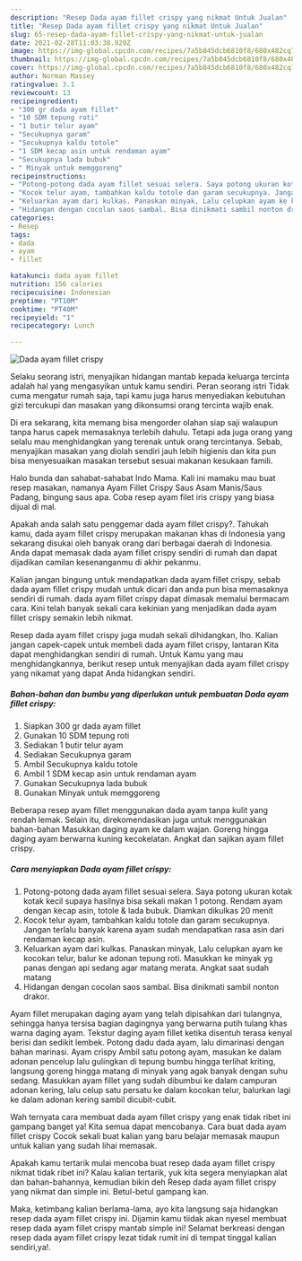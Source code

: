 ```yaml
---
description: "Resep Dada ayam fillet crispy yang nikmat Untuk Jualan"
title: "Resep Dada ayam fillet crispy yang nikmat Untuk Jualan"
slug: 65-resep-dada-ayam-fillet-crispy-yang-nikmat-untuk-jualan
date: 2021-02-28T11:03:38.920Z
image: https://img-global.cpcdn.com/recipes/7a5b845dcb6810f8/680x482cq70/dada-ayam-fillet-crispy-foto-resep-utama.jpg
thumbnail: https://img-global.cpcdn.com/recipes/7a5b845dcb6810f8/680x482cq70/dada-ayam-fillet-crispy-foto-resep-utama.jpg
cover: https://img-global.cpcdn.com/recipes/7a5b845dcb6810f8/680x482cq70/dada-ayam-fillet-crispy-foto-resep-utama.jpg
author: Norman Massey
ratingvalue: 3.1
reviewcount: 13
recipeingredient:
- "300 gr dada ayam fillet"
- "10 SDM tepung roti"
- "1 butir telur ayam"
- "Secukupnya garam"
- "Secukupnya kaldu totole"
- "1 SDM kecap asin untuk rendaman ayam"
- "Secukupnya lada bubuk"
- " Minyak untuk memggoreng"
recipeinstructions:
- "Potong-potong dada ayam fillet sesuai selera. Saya potong ukuran kotak kotak kecil supaya hasilnya bisa sekali makan 1 potong. Rendam ayam dengan kecap asin, totole &amp; lada bubuk. Diamkan dikulkas 20 menit"
- "Kocok telur ayam, tambahkan kaldu totole dan garam secukupnya. Jangan terlalu banyak karena ayam sudah mendapatkan rasa asin dari rendaman kecap asin."
- "Keluarkan ayam dari kulkas. Panaskan minyak, Lalu celupkan ayam ke kocokan telur, balur ke adonan tepung roti. Masukkan ke minyak yg panas dengan api sedang agar matang merata. Angkat saat sudah matang"
- "Hidangan dengan cocolan saos sambal. Bisa dinikmati sambil nonton drakor."
categories:
- Resep
tags:
- dada
- ayam
- fillet

katakunci: dada ayam fillet 
nutrition: 156 calories
recipecuisine: Indonesian
preptime: "PT10M"
cooktime: "PT40M"
recipeyield: "1"
recipecategory: Lunch

---
```



![Dada ayam fillet crispy](https://img-global.cpcdn.com/recipes/7a5b845dcb6810f8/680x482cq70/dada-ayam-fillet-crispy-foto-resep-utama.jpg)

Selaku seorang istri, menyajikan hidangan mantab kepada keluarga tercinta adalah hal yang mengasyikan untuk kamu sendiri. Peran seorang istri Tidak cuma mengatur rumah saja, tapi kamu juga harus menyediakan kebutuhan gizi tercukupi dan masakan yang dikonsumsi orang tercinta wajib enak.

Di era  sekarang, kita memang bisa mengorder olahan siap saji walaupun tanpa harus capek memasaknya terlebih dahulu. Tetapi ada juga orang yang selalu mau menghidangkan yang terenak untuk orang tercintanya. Sebab, menyajikan masakan yang diolah sendiri jauh lebih higienis dan kita pun bisa menyesuaikan masakan tersebut sesuai makanan kesukaan famili. 

Halo bunda dan sahabat-sahabat Indo Mama. Kali ini mamaku mau buat resep masakan, namanya Ayam Fillet Crispy Saus Asam Manis/Saus Padang, bingung saus apa. Coba resep ayam filet iris crispy yang biasa dijual di mal.

Apakah anda salah satu penggemar dada ayam fillet crispy?. Tahukah kamu, dada ayam fillet crispy merupakan makanan khas di Indonesia yang sekarang disukai oleh banyak orang dari berbagai daerah di Indonesia. Anda dapat memasak dada ayam fillet crispy sendiri di rumah dan dapat dijadikan camilan kesenanganmu di akhir pekanmu.

Kalian jangan bingung untuk mendapatkan dada ayam fillet crispy, sebab dada ayam fillet crispy mudah untuk dicari dan anda pun bisa memasaknya sendiri di rumah. dada ayam fillet crispy dapat dimasak memalui bermacam cara. Kini telah banyak sekali cara kekinian yang menjadikan dada ayam fillet crispy semakin lebih nikmat.

Resep dada ayam fillet crispy juga mudah sekali dihidangkan, lho. Kalian jangan capek-capek untuk membeli dada ayam fillet crispy, lantaran Kita dapat menghidangkan sendiri di rumah. Untuk Kamu yang mau menghidangkannya, berikut resep untuk menyajikan dada ayam fillet crispy yang nikamat yang dapat Anda hidangkan sendiri.

<!--inarticleads1-->

##### Bahan-bahan dan bumbu yang diperlukan untuk pembuatan Dada ayam fillet crispy:

1. Siapkan 300 gr dada ayam fillet
1. Gunakan 10 SDM tepung roti
1. Sediakan 1 butir telur ayam
1. Sediakan Secukupnya garam
1. Ambil Secukupnya kaldu totole
1. Ambil 1 SDM kecap asin untuk rendaman ayam
1. Gunakan Secukupnya lada bubuk
1. Gunakan  Minyak untuk memggoreng


Beberapa resep ayam fillet menggunakan dada ayam tanpa kulit yang rendah lemak. Selain itu, direkomendasikan juga untuk menggunakan bahan-bahan Masukkan daging ayam ke dalam wajan. Goreng hingga daging ayam berwarna kuning kecokelatan. Angkat dan sajikan ayam fillet crispy. 

<!--inarticleads2-->

##### Cara menyiapkan Dada ayam fillet crispy:

1. Potong-potong dada ayam fillet sesuai selera. Saya potong ukuran kotak kotak kecil supaya hasilnya bisa sekali makan 1 potong. Rendam ayam dengan kecap asin, totole &amp; lada bubuk. Diamkan dikulkas 20 menit
1. Kocok telur ayam, tambahkan kaldu totole dan garam secukupnya. Jangan terlalu banyak karena ayam sudah mendapatkan rasa asin dari rendaman kecap asin.
1. Keluarkan ayam dari kulkas. Panaskan minyak, Lalu celupkan ayam ke kocokan telur, balur ke adonan tepung roti. Masukkan ke minyak yg panas dengan api sedang agar matang merata. Angkat saat sudah matang
1. Hidangan dengan cocolan saos sambal. Bisa dinikmati sambil nonton drakor.


Ayam fillet merupakan daging ayam yang telah dipisahkan dari tulangnya, sehingga hanya tersisa bagian dagingnya yang berwarna putih tulang khas warna daging ayam. Tekstur daging ayam fillet ketika disentuh terasa kenyal berisi dan sedikit lembek. Potong dadu dada ayam, lalu dimarinasi dengan bahan marinasi. Ayam crispy Ambil satu potong ayam, masukan ke dalam adonan pencelup lalu gulingkan di tepung bumbu hingga terlihat kriting, langsung goreng hingga matang di minyak yang agak banyak dengan suhu sedang. Masukkan ayam fillet yang sudah dibumbui ke dalam campuran adonan kering, lalu celup satu persatu ke dalam kocokan telur, balurkan lagi ke dalam adonan kering sambil dicubit-cubit. 

Wah ternyata cara membuat dada ayam fillet crispy yang enak tidak ribet ini gampang banget ya! Kita semua dapat mencobanya. Cara buat dada ayam fillet crispy Cocok sekali buat kalian yang baru belajar memasak maupun untuk kalian yang sudah lihai memasak.

Apakah kamu tertarik mulai mencoba buat resep dada ayam fillet crispy nikmat tidak ribet ini? Kalau kalian tertarik, yuk kita segera menyiapkan alat dan bahan-bahannya, kemudian bikin deh Resep dada ayam fillet crispy yang nikmat dan simple ini. Betul-betul gampang kan. 

Maka, ketimbang kalian berlama-lama, ayo kita langsung saja hidangkan resep dada ayam fillet crispy ini. Dijamin kamu tiidak akan nyesel membuat resep dada ayam fillet crispy mantab simple ini! Selamat berkreasi dengan resep dada ayam fillet crispy lezat tidak rumit ini di tempat tinggal kalian sendiri,ya!.

